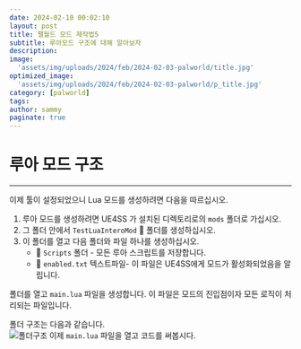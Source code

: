 ```yaml
---
date: 2024-02-10 00:02:10
layout: post
title: 팰월드 모드 제작법5
subtitle: 루아모드 구조에 대해 알아보자
description: 
image: 
  'assets/img/uploads/2024/feb/2024-02-03-palworld/title.jpg'
optimized_image:    
  'assets/img/uploads/2024/feb/2024-02-03-palworld/p_title.jpg'
category: [palworld]
tags:  
author: sammy
paginate: true
---
```


# 루아 모드 구조 
*****
이제 툴이 설정되었으니 Lua 모드를 생성하려면 다음을 따르십시오.  
1. 루아 모드를 생성하려면 UE4SS 가 설치된 디렉토리로의 `mods` 폴더로 가십시오.
2. 그 폴더 안에서 `TestLuaInteroMod` 📁 폴더를 생성하십시오.
3. 이 폴더를 열고 다음 폴더와 파일 하나를 생성하십시오.
   * 📁 `Scripts` 폴더 - 모든 루아 스크립트를 저장합니다.
   * 📝 `enabled.txt` 텍스트파일- 이 파일은 UE4SS에게 모드가 활성화되었음을 알립니다.

폴더를 열고 `main.lua` 파일을 생성합니다. 이 파일은 모드의 진입점이자 모든 로직이 처리되는 파일입니다.

폴더 구조는 다음과 같습니다.  
![폴더구조](../assets/img/uploads/2024/feb/2024-02-03-palworld/2024-02-10-LuaModStructure/1.folderlogic.png)
이제 `main.lua` 파일을 열고 코드를 써봅시다.


